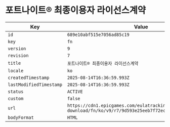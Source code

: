 # 포트나이트® 최종이용자 라이선스계약

| Key | Value |
| --- | ----- |
| `id` | `689e10abf515e7056ad85c19` |
| `key` | `fn` |
| `version` | `9` |
| `revision` | `7` |
| `title` | `포트나이트® 최종이용자 라이선스계약` |
| `locale` | `ko` |
| `createdTimestamp` | `2025-08-14T16:36:59.993Z` |
| `lastModifiedTimestamp` | `2025-08-14T16:36:59.993Z` |
| `status` | `ACTIVE` |
| `custom` | `false` |
| `url` | `https://cdn1.epicgames.com/eulatracking-download/fn/ko/v9/r7/9d593e25eeb7f72ecba05936c38dbaeb.pdf` |
| `bodyFormat` | `HTML` |
